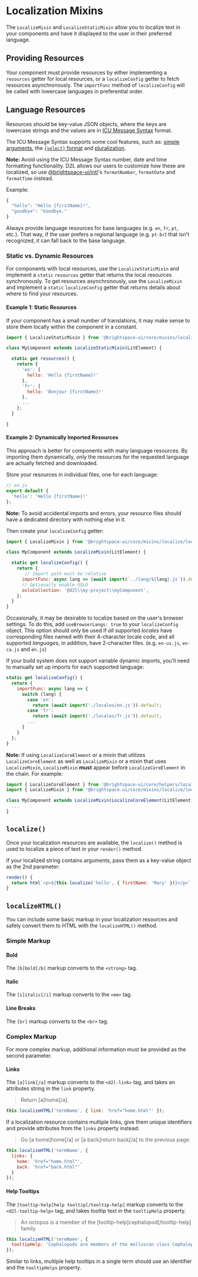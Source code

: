 # Localization Mixins

The `LocalizeMixin` and `LocalizeStaticMixin` allow you to localize text in your components and have it displayed to the user in their preferred language.

## Providing Resources

Your component must provide resources by either implementing a `resources` getter for local resources, or a `localizeConfig` getter to fetch resources asynchronously. The `importFunc` method of `localizeConfig` will be called with lowercase languages in preferential order.

## Language Resources

Resources should be key-value JSON objects, where the keys are lowercase strings and the values are in [ICU Message Syntax](https://formatjs.io/docs/core-concepts/icu-syntax/) format.

The ICU Message Syntax supports some cool features, such as: [simple arguments](https://formatjs.io/docs/core-concepts/icu-syntax/#simple-argument), the [`{select}` format](https://formatjs.io/docs/core-concepts/icu-syntax/#select-format) and [pluralization](https://formatjs.io/docs/core-concepts/icu-syntax/#plural-format).

**Note:** Avoid using the ICU Message Syntax number, date and time formatting functionality. D2L allows our users to customize how these are localized, so use [@brightspace-ui/intl](https://github.com/BrightspaceUI/intl)'s `formatNumber`, `formatDate` and `formatTime` instead.

Example:

```javascript
{
  "hello": "Hello {firstName}!",
  "goodbye": "Goodbye."
}
```

Always provide language resources for base languages (e.g. `en`, `fr`, `pt`, etc.). That way, if the user prefers a regional language (e.g. `pt-br`) that isn't recognized, it can fall back to the base language.

### Static vs. Dynamic Resources

For components with local resources, use the `LocalizeStaticMixin` and implement a `static` `resources` getter that returns the local resources synchronously. To get resources asynchronously, use the `LocalizeMixin` and implement a `static` `localizeConfig` getter that returns details about where to find your resources.

#### Example 1: Static Resources

If your component has a small number of translations, it may make sense to store them locally within the component in a constant.

```javascript
import { LocalizeStaticMixin } from '@brightspace-ui/core/mixins/localize/localize-mixin.js';

class MyComponent extends LocalizeStaticMixin(LitElement) {

  static get resources() {
    return {
      'en': {
        hello: 'Hello {firstName}!'
      },
      'fr': {
        hello: 'Bonjour {firstName}!'
      },
      ...
    };
  }

}
```
#### Example 2: Dynamically Imported Resources

This approach is better for components with many language resources. By importing them dynamically, only the resources for the requested language are actually fetched and downloaded.

Store your resources in individual files, one for each language:
```javascript
// en.js
export default {
  'hello': 'Hello {firstName}!'
};
```

**Note:** To avoid accidental imports and errors, your resource files should have a dedicated directory with nothing else in it.

Then create your `localizeConfig` getter:
```javascript
import { LocalizeMixin } from '@brightspace-ui/core/mixins/localize/localize-mixin.js';

class MyComponent extends LocalizeMixin(LitElement) {

  static get localizeConfig() {
    return {
       // Import path must be relative
      importFunc: async lang => (await import(`../lang/${lang}.js`)).default,
      // Optionally enable OSLO
      osloCollection: '@d2l\\my-project\\myComponent',
    };
  }
}
```
Occasionally, it may be desirable to localize based on the user's browser settings. To do this, add `useBrowserLangs: true` to your `localizeConfig` object. This option should only be used if *all* supported *locales* have corresponding files named with their 4-character locale code, and all supported *languages*, in addition, have 2-character files. (e.g. `en-us.js`, `en-ca.js` and `en.js`)

If your build system does not support variable dynamic imports, you'll need to manually set up imports for each supported language:

```javascript
static get localizeConfig() {
  return {
    importFunc: async lang => {
      switch (lang) {
        case 'en':
          return (await import('./locales/en.js')).default;
        case 'fr':
          return (await import('./locales/fr.js')).default;
        ...
      }
    }
  };
}
```

**Note:** If using `LocalizeCoreElement` or a mixin that utilizes `LocalizeCoreElement` as well as `LocalizeMixin` or a mixin that uses `LocalizeMixin`, `LocalizeMixin` **must** appear before `LocalizeCoreElement` in the chain. For example:

```javascript
import { LocalizeCoreElement } from '@brightspace-ui/core/helpers/localize-core-element.js';
import { LocalizeMixin } from '@brightspace-ui/core/mixins/localize/localize-mixin.js';

class MyComponent extends LocalizeMixin(LocalizeCoreElement(LitElement)) {
  ...
}
```

## `localize()`

Once your localization resources are available, the `localize()` method is used to localize a piece of text in your `render()` method.

If your localized string contains arguments, pass them as a key-value object as the 2nd parameter:

```javascript
render() {
  return html`<p>${this.localize('hello', { firstName: 'Mary' })}</p>`;
}
```

## `localizeHTML()`

You can include some basic markup in your localization resources and safely convert them to HTML with the `localizeHTML()` method.

### Simple Markup

#### Bold

The `[b]bold[/b]` markup converts to the `<strong>` tag.

#### Italic

The `[i]italic[/i]` markup converts to the `<em>` tag.

#### Line Breaks

The `[br]` markup converts to the `<br>` tag.

### Complex Markup

For more complex markup, additional information must be provided as the second parameter.

#### Links

The `[a]link[/a]` markup converts to the `<d2l-link>` tag, and takes an attributes string in the `link` property.

> Return [a]home[/a].

```javascript
this.localizeHTML('termName', { link: 'href="home.html"' });
```

If a localization resource contains multiple links, give them unique identifiers and provide attributes from the `links` property instead:

> Go [a home]home[/a] or [a back]return back[/a] to the previous page.

```javascript
this.localizeHTML('termName', {
  links: {
    home: 'href="home.html"',
    back: 'href="back.html"'
  }
});
```

#### Help Tooltips

The `[tooltip-help]help tooltip[/tooltip-help]` markup converts to the `<d2l-tooltip-help>` tag, and takes tooltip text in the `tooltipHelp` property.

> An octopus is a member of the [tooltip-help]cephalopod[/tooltip-help] family.

```javascript
this.localizeHTML('termName', {
  tooltipHelp: 'Cephalopods are members of the molluscan class Cephalopoda'
});
```

Similar to links, multiple help tooltips in a single term should use an identifier and the `tooltipHelps` property.
